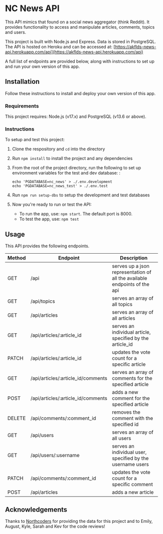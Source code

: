 # NC News API

This API mimics that found on a social news aggregator (think Reddit). It provides functionality to access and manipulate articles, comments, topics and users.

This project is built with Node.js and Express. Data is stored in PostgreSQL. The API is hosted on Heroku and can be accessed at: [https://akflds-news-api.herokuapp.com/api](https://akflds-news-api.herokuapp.com/api)

A full list of endpoints are provided below, along with instructions to set up and run your own version of this app.

## Installation

Follow these instructions to install and deploy your own version of this app.

### Requirements

This project requires: Node.js (v17.x) and PostgreSQL (v13.6 or above).

### Instructions

To setup and test this project:

1. Clone the respository and `cd` into the directory
2. Run `npm install` to install the project and any dependencies
3. From the root of the project directory, run the following to set up environment variables for the test and dev database: :

   ```
   echo 'PGDATABASE=nc_news' > ./.env.development
   echo 'PGDATABASE=nc_news_test' > ./.env.test
   ```

4. Run `npm run setup-dbs` to setup the development and test databases
5. Now you're ready to run or test the API:
   - To run the app, use: `npm start`. The default port is 8000.
   - To test the app, use: `npm test`

## Usage

This API provides the following endpoints.

| Method | Endpoint                           | Description                                                               |
| ------ | ---------------------------------- | ------------------------------------------------------------------------- |
| GET    | /api                               | serves up a json representation of all the available endpoints of the api |
| GET    | /api/topics                        | serves an array of all topics                                             |
| GET    | /api/articles                      | serves an array of all articles                                           |
| GET    | /api/articles/:article_id          | serves an individual article, specified by the article_id                 |
| PATCH  | /api/articles/:article_id          | updates the vote count for a specific article                             |
| GET    | /api/articles/:article_id/comments | serves an array of comments for the specified article                     |
| POST   | /api/articles/:article_id/comments | adds a new comment for the specified article                              |
| DELETE | /api/comments/:comment_id          | removes the comment with the specified id                                 |
| GET    | /api/users                         | serves an array of all users                                              |
| GET    | /api/users/:username               | serves an individual user, specified by the username users                |
| PATCH  | /api/comments/:comment_id          | updates the vote count for a specific comment                             |
| POST   | /api/articles                      | adds a new article                                                        |

## Acknowledgements

Thanks to [Northcoders](https://northcoders.com) for providing the data for this project and to Emily, August, Kyle, Sarah and Kev for the code reviews!
